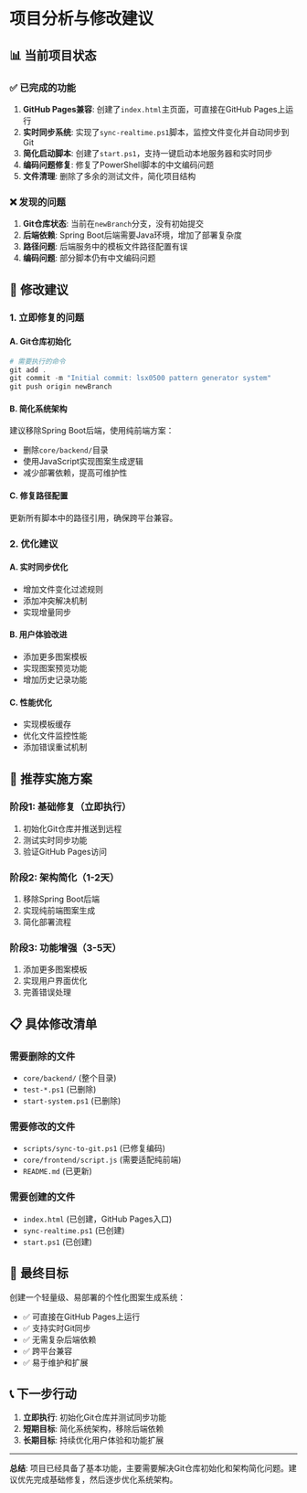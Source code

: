 # 项目分析与修改建议

## 📊 当前项目状态

### ✅ 已完成的功能
1. **GitHub Pages兼容**: 创建了`index.html`主页面，可直接在GitHub Pages上运行
2. **实时同步系统**: 实现了`sync-realtime.ps1`脚本，监控文件变化并自动同步到Git
3. **简化启动脚本**: 创建了`start.ps1`，支持一键启动本地服务器和实时同步
4. **编码问题修复**: 修复了PowerShell脚本的中文编码问题
5. **文件清理**: 删除了多余的测试文件，简化项目结构

### ❌ 发现的问题
1. **Git仓库状态**: 当前在`newBranch`分支，没有初始提交
2. **后端依赖**: Spring Boot后端需要Java环境，增加了部署复杂度
3. **路径问题**: 后端服务中的模板文件路径配置有误
4. **编码问题**: 部分脚本仍有中文编码问题

## 🔧 修改建议

### 1. 立即修复的问题

#### A. Git仓库初始化
```powershell
# 需要执行的命令
git add .
git commit -m "Initial commit: lsx0500 pattern generator system"
git push origin newBranch
```

#### B. 简化系统架构
建议移除Spring Boot后端，使用纯前端方案：
- 删除`core/backend/`目录
- 使用JavaScript实现图案生成逻辑
- 减少部署依赖，提高可维护性

#### C. 修复路径配置
更新所有脚本中的路径引用，确保跨平台兼容。

### 2. 优化建议

#### A. 实时同步优化
- 增加文件变化过滤规则
- 添加冲突解决机制
- 实现增量同步

#### B. 用户体验改进
- 添加更多图案模板
- 实现图案预览功能
- 增加历史记录功能

#### C. 性能优化
- 实现模板缓存
- 优化文件监控性能
- 添加错误重试机制

## 🚀 推荐实施方案

### 阶段1: 基础修复（立即执行）
1. 初始化Git仓库并推送到远程
2. 测试实时同步功能
3. 验证GitHub Pages访问

### 阶段2: 架构简化（1-2天）
1. 移除Spring Boot后端
2. 实现纯前端图案生成
3. 简化部署流程

### 阶段3: 功能增强（3-5天）
1. 添加更多图案模板
2. 实现用户界面优化
3. 完善错误处理

## 📋 具体修改清单

### 需要删除的文件
- `core/backend/` (整个目录)
- `test-*.ps1` (已删除)
- `start-system.ps1` (已删除)

### 需要修改的文件
- `scripts/sync-to-git.ps1` (已修复编码)
- `core/frontend/script.js` (需要适配纯前端)
- `README.md` (已更新)

### 需要创建的文件
- `index.html` (已创建，GitHub Pages入口)
- `sync-realtime.ps1` (已创建)
- `start.ps1` (已创建)

## 🎯 最终目标

创建一个轻量级、易部署的个性化图案生成系统：
- ✅ 可直接在GitHub Pages上运行
- ✅ 支持实时Git同步
- ✅ 无需复杂后端依赖
- ✅ 跨平台兼容
- ✅ 易于维护和扩展

## 📞 下一步行动

1. **立即执行**: 初始化Git仓库并测试同步功能
2. **短期目标**: 简化系统架构，移除后端依赖
3. **长期目标**: 持续优化用户体验和功能扩展

---

**总结**: 项目已经具备了基本功能，主要需要解决Git仓库初始化和架构简化问题。建议优先完成基础修复，然后逐步优化系统架构。 